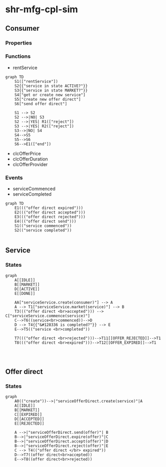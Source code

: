 # shr-mfg-cpl-sim

## Consumer

### Properties

### Functions
* rentService

```mermaid
graph TD
    S1(["rentService"])
    S2{{"service in state ACTIVE?"}}
    S3{{"service in state MARKET?"}}
    S4["get or create new service"]
    S5["create new offer direct"]
    S6["send offer direct"]
    
    S1 --> S2
    S2 -->|NO| S3
    S2 -->|YES| R1(["reject"])
    S3 -->|YES| R2(["reject"])
    S3-->|NO| S4
    S4-->S5
    S5-->S6
    S6-->E1(["end"])

```
* clcOfferPrice
* clcOfferDuration
* clcOfferProvider

### Events

* serviceCommenced
* serviceCompleted

```mermaid
graph TD
    E1((("offer direct expired")))
    E2((("offer direct accepted")))
    E3((("offer direct rejected")))
    E4((("offer direct send")))
    S1(("service commenced"))
    S2(("service completed"))
    
```











## Service

### States
```mermaid
graph 
    A[[IDLE]]
    B[[MARKET]]
    D[[ACTIVE]]
    E[[DONE]]

    AA["serviceService.create(consumer)"] --> A
    A --> T1["serviceService.market(service)"] --> B
    T3((("offer direct <br>accepted"))) --> C["serviceService.commence(service)"] 
    C-->T6((service<br>commenced))-->D
    D --> T4{{"&#128336 is completed?"}} --> E
    E-->T5(("service <br>completed"))

    T7((("offer direct <br>rejected")))-->T11[[OFFER_REJECTED]]-->T1
    T8((("offer direct <br>expired")))-->T12[[OFFER_EXPIRED]]-->T1
    

    
```

## Offer direct

### States
```mermaid
graph
    A0(("create"))-->|"serviceOfferDirect.create(service)"|A
    A[[IDLE]]
    B[[MARKET]]
    C[[EXPIRED]]
    D[[ACCEPTED]]
    E[[REJECTED]]
    
    A -->|"serviceOfferDirect.send(offer)"| B
    B-->|"serviceOfferDirect.expire(offer)"|C
    B-->|"serviceOfferDirect.accept(offer)"|D
    B-->|"serviceOfferDirect.reject(offer)"|E
    C --> T4(("offer direct </br> expired"))
    D-->T7((offer direct<br>accepted))
    E-->T8((offer direct<br>rejected))
    
    

```



